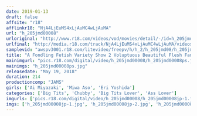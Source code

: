 ```yaml
---
date: 2019-01-13
draft: false
affsite: "r18"
afflinkr18: "NjA4LjEuMS4xLjAuMC4wLjAuMA"
url: "h_205jmd00008"
urloriginal: "http://www.r18.com/videos/vod/movies/detail/-/id=h_205jmd00008"
urlfinal: "http://media.r18.com/track/NjA4LjEuMS4xLjAuMC4wLjAuMA/videos/vod/movies/detail/-/id=h_205jmd00008"
samplevid: "awspv3001.r18.com/litevideo/freepv/h/h_2/h_205jmd08/h_205jmd08_dmb_s.mp4"
title: "A Fondling Fetish Variety Show 2 Voluptuous Beautiful Flesh Fantasy Cummunication!!"
mainimgurl: "pics.r18.com/digital/video/h_205jmd00008/h_205jmd00008ps.jpg"
mainimgs: "h_205jmd00008ps.jpg"
releasedate: "May 19, 2018"
duration: 214
productioncomp: "JAMS"
girls: ['Ai Miyazaki', 'Miwa Aso', 'Eri Yoshida']
categories: ['Big Tits', 'Chubby', 'Big Tits Lover', 'Ass Lover']
imgurls: ['pics.r18.com/digital/video/h_205jmd00008/h_205jmd00008jp-1.jpg', 'pics.r18.com/digital/video/h_205jmd00008/h_205jmd00008jp-2.jpg', 'pics.r18.com/digital/video/h_205jmd00008/h_205jmd00008jp-3.jpg', 'pics.r18.com/digital/video/h_205jmd00008/h_205jmd00008jp-4.jpg', 'pics.r18.com/digital/video/h_205jmd00008/h_205jmd00008jp-5.jpg', 'pics.r18.com/digital/video/h_205jmd00008/h_205jmd00008jp-6.jpg', 'pics.r18.com/digital/video/h_205jmd00008/h_205jmd00008jp-7.jpg', 'pics.r18.com/digital/video/h_205jmd00008/h_205jmd00008jp-8.jpg', 'pics.r18.com/digital/video/h_205jmd00008/h_205jmd00008jp-9.jpg', 'pics.r18.com/digital/video/h_205jmd00008/h_205jmd00008jp-10.jpg', 'pics.r18.com/digital/video/h_205jmd00008/h_205jmd00008jp-11.jpg', 'pics.r18.com/digital/video/h_205jmd00008/h_205jmd00008jp-12.jpg', 'pics.r18.com/digital/video/h_205jmd00008/h_205jmd00008jp-13.jpg', 'pics.r18.com/digital/video/h_205jmd00008/h_205jmd00008jp-14.jpg', 'pics.r18.com/digital/video/h_205jmd00008/h_205jmd00008jp-15.jpg', 'pics.r18.com/digital/video/h_205jmd00008/h_205jmd00008jp-16.jpg', 'pics.r18.com/digital/video/h_205jmd00008/h_205jmd00008jp-17.jpg', 'pics.r18.com/digital/video/h_205jmd00008/h_205jmd00008jp-18.jpg', 'pics.r18.com/digital/video/h_205jmd00008/h_205jmd00008jp-19.jpg', 'pics.r18.com/digital/video/h_205jmd00008/h_205jmd00008jp-20.jpg']
imgs: ['h_205jmd00008jp-1.jpg', 'h_205jmd00008jp-2.jpg', 'h_205jmd00008jp-3.jpg', 'h_205jmd00008jp-4.jpg', 'h_205jmd00008jp-5.jpg', 'h_205jmd00008jp-6.jpg', 'h_205jmd00008jp-7.jpg', 'h_205jmd00008jp-8.jpg', 'h_205jmd00008jp-9.jpg', 'h_205jmd00008jp-10.jpg', 'h_205jmd00008jp-11.jpg', 'h_205jmd00008jp-12.jpg', 'h_205jmd00008jp-13.jpg', 'h_205jmd00008jp-14.jpg', 'h_205jmd00008jp-15.jpg', 'h_205jmd00008jp-16.jpg', 'h_205jmd00008jp-17.jpg', 'h_205jmd00008jp-18.jpg', 'h_205jmd00008jp-19.jpg', 'h_205jmd00008jp-20.jpg']
---
```


